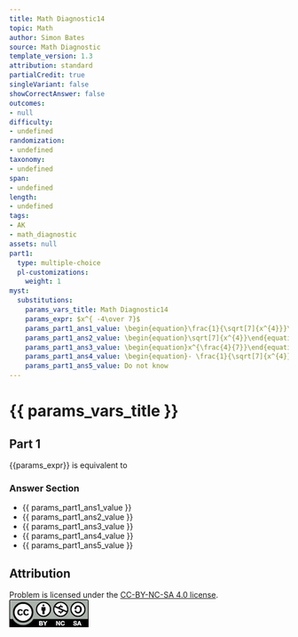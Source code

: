 ```yaml
---
title: Math Diagnostic14
topic: Math
author: Simon Bates
source: Math Diagnostic
template_version: 1.3
attribution: standard
partialCredit: true
singleVariant: false
showCorrectAnswer: false
outcomes:
- null
difficulty:
- undefined
randomization:
- undefined
taxonomy:
- undefined
span:
- undefined
length:
- undefined
tags:
- AK
- math_diagnostic
assets: null
part1:
  type: multiple-choice
  pl-customizations:
    weight: 1
myst:
  substitutions:
    params_vars_title: Math Diagnostic14
    params_expr: $x^{ -4\over 7}$
    params_part1_ans1_value: \begin{equation}\frac{1}{\sqrt[7]{x^{4}}}\end{equation}
    params_part1_ans2_value: \begin{equation}\sqrt[7]{x^{4}}\end{equation}
    params_part1_ans3_value: \begin{equation}x^{\frac{4}{7}}\end{equation}
    params_part1_ans4_value: \begin{equation}- \frac{1}{\sqrt[7]{x^{4}}}\end{equation}
    params_part1_ans5_value: Do not know
---
```

# {{ params_vars_title }}

## Part 1

{{params_expr}} is equivalent to

### Answer Section

- {{ params_part1_ans1_value }}
- {{ params_part1_ans2_value }}
- {{ params_part1_ans3_value }}
- {{ params_part1_ans4_value }}
- {{ params_part1_ans5_value }}

## Attribution

Problem is licensed under the [CC-BY-NC-SA 4.0 license](https://creativecommons.org/licenses/by-nc-sa/4.0/).<br> ![The Creative Commons 4.0 license requiring attribution-BY, non-commercial-NC, and share-alike-SA license.](https://raw.githubusercontent.com/firasm/bits/master/by-nc-sa.png)